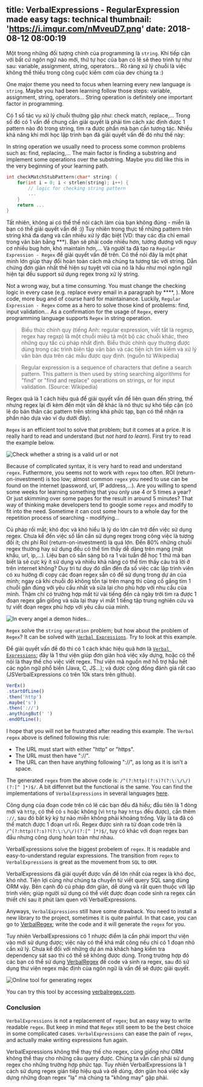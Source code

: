 title: VerbalExpressions - RegularExpression made easy
tags: technical
thumbnail: 'https://i.imgur.com/nMveuD7.png'
date: 2018-08-12 08:00:19
---
Một trong những đối tượng chính của programming là `string`. Khi tiếp cận với bất cứ ngôn ngữ nào mới, thứ tự học của bạn có lẽ sẽ theo trình tự như sau: variable, assignment, string, operators... Rõ ràng xử lý chuỗi là việc không thể thiếu trong công cuộc kiếm cơm của dev chúng ta :)

One major theme you need to focus when learning every new language is `string`. Maybe you had been learning follow those steps: variable, assignment, string, operators... String operation is definitely one important factor in programming.

Có 1 số tác vụ xử lý chuỗi thường gặp như: check match, replace,... Trong số đó có 1 vấn đề chung cần giải quyết là phải tìm cách xác định được 1 pattern nào đó trong string, tìm ra được phần mà bạn cần tương tác. Nhiều khả năng khi mới học lập trình bạn đã giải quyết vấn đề đó như thế này:

In string operation we usually need to process some common problems such as: find, replacing,... The main factor is finding a substring and implement some operations over the substring. Maybe you did like this in the very beginning of your learning path.


```C
int checkMatchStubPattern(char* string) {
    for(int i = 0; i < strlen(string); i++) {
        // logic for checking string pattern
        ...
    }
    return ...
}
```
<!-- more -->

Tất nhiên, không ai có thể thể nói cách làm của bạn không đúng - miễn là bạn có thể giải quyết vấn đề :)) Tuy nhiên trong thực tế những pattern trên string khá đa dạng và cần nhiều xử lý đặc biệt (VD: thay các địa chỉ email trong văn bản bằng ***). Bạn sẽ phải code nhiều hơn, tương đương với nguy cơ nhiều bug hơn, khó maintain hơn,... Và người ta đã tạo ra `Regular Expression - Regex` để giải quyết vấn đề trên. Có thể nói đây là một phát minh lớn giúp thay đổi hoàn toàn cách mà chúng ta tương tác với string. Dẫn chứng đơn giản nhất thể hiện sự tuyệt vời của nó là hầu như mọi ngôn ngữ hiện tại đều support sử dụng regex trong xử lý string.

Not a wrong way, but a time consuming. You must change the checking logic in every case (e.g. replace every email in a paragraph by ****, ). More code, more bug and of course hard for maintainance. Luckily, `Regular Expression - Regex` come as a hero to solve those kind of problems: find, input validation... As a confirmation for the usage of `Regex`, every programming language supports `Regex` in string operation.

>Biểu thức chính quy (tiếng Anh: regular expression, viết tắt là regexp, regex hay regxp) là một chuỗi miêu tả một bộ các chuỗi khác, theo những quy tắc cú pháp nhất định. Biểu thức chính quy thường được dùng trong các trình biên tập văn bản và các tiện ích tìm kiếm và xử lý văn bản dựa trên các mẫu được quy định. (nguồn từ Wikipedia)

>Regular expression is a sequence of characters that define a search pattern. This pattern is then used by string searching algorithms for "find" or "find and replace" operations on strings, or for input validation. (Source: Wikipedia)

Regex quả là 1 cách hiệu quả để giải quyết vấn đề liên quan đến string, thế nhưng regex lại đi kèm đến một vấn đề khác là nó thực sự khó tiếp cận (có lẽ do bản thân các pattern trên string khá phức tạp, bạn có thể nhận ra phần nào dựa vào ví dụ dưới đây).

`Regex` is an efficient tool to solve that problem; but it comes at a price. It is really hard to read and understand (but *not hard to learn*). First try to read the example below.

![Check whether a string is a valid url or not ](https://i.imgur.com/nMveuD7.png)

Because of complicated syntax, it is very hard to read and understand `regex`. Futhermore, you seems not to work with `regex` too often. ROI (return-on-investment) is too low; almost common `regex` you need to use can be found on the internet (password, url, IP address,...). Are you willing to spend some weeks for learning something that you only use 4 or 5 times a year? Or just skimming over some pages for the result in around 5 minutes? That way of thinking make developers tend to google some `regex` and modify to fit into the need. Sometime it can cost some hours to a whole day for the repetition process of searching - modifying...

Cú pháp rối mắt; khó đọc và khó hiểu là lý do lớn cản trở đến việc sử dụng regex. Chưa kể đến việc số lần cần sử dụng regex trong công việc là tương đối ít; chi phí RoI (return-on-investment) là quá lớn. Đến 80% những chuỗi regex thường hay sử dụng đều có thể tìm thấy dễ dàng trên mạng (mật khẩu, url, ip,...). Liệu bạn có sẵn sàng bỏ ra 1 vài tuần để học 1 thứ mà bạn biết là sẽ cực kỳ ít sử dụng và nhiều khả năng có thể tìm thấy câu trả lời ở trên internet không? Duy trì tư duy đó dẫn đến đa số việc các lập trình viên có xu hướng đi copy các đoạn regex sẵn có để sử dụng trong dự án của mình; ngay cả khi chuỗi đó không tồn tại trên mạng thì cũng cố gắng tìm 1 chuỗi gần đúng với yêu cầu nhất và sửa lại cho phù hợp với nhu cầu của mình. Thậm chí có trường hợp mất từ vài tiếng đến cả ngày trời tìm ra được 1 đoạn regex gần giống và sửa lại thay vì mất 1 tiếng tập trung nghiên cứu và tự viết đoạn regex phù hợp với yêu cầu của mình.

![In every angel a demon hides...](https://i.imgur.com/j3G9xyP.png)

`Regex` solve the `string operation` problem; but how about the problem of `Regex`? It can be solved with [`Verbal Expressions`](http://verbalexpressions.github.io/). Try to look at this example.

Để giải quyết vấn đề đó thì có 1 cách khác hiệu quả hơn là [`Verbal Expressions`](http://verbalexpressions.github.io/); đây là 1 thư viện giúp đơn giản hoá việc xây dựng, hoặc có thể nói là thay thế cho việc viết regex. Thư viện mã nguồn mở hỗ trợ hầu hết các ngôn ngữ phổ biến (Java, C, JS...); và được cộng đồng đánh giá rất cao (JSVerbalExpressions có trên 10k stars trên github). 

```javascript
VerEx()
.startOfLine()
.then('http')
.maybe('s')
.then('://')
.anythingBut(' ')
.endOfLine();
``` 

I hope that you will not be frustrated after reading this example. The `Verbal regex` above is defined following this rule:
- The URL must start with either "http" or "https".
- The URL must then have "://".
- The URL can then have anything following "://", as long as it is isn't a space.

The generated `regex` from the above code is: `/^(?:http)(?:s)?(?:\:\/\/)(?:[^ ]*)$/`. A bit diffenret but the functional is the same. You can find the implementations of `VerbalExpressions` in several languages [here](http://verbalexpressions.github.io/).

Công dụng của đoạn code trên có lẽ các bạn đều đã hiểu; đầu tiên là 1 dòng mới và `http`, có thể có `s` hoặc không (vì `http` hay `https` đều được), cần thêm `://`, sau đó bất kỳ ký tự nào miễn không phải khoảng trống. Vậy là ta đã có thể match được 1 đoạn url rồi. Regex được sinh ra từ đoạn code trên là `/^(?:http)(?:s)?(?:\:\/\/)(?:[^ ]*)$/`, tuy có khác với đoạn regex ban đầu nhưng công dụng hoàn toàn như nhau.

VerbalExpressions solve the biggest probelem of `regex`. It is readable and easy-to-understand regular expressions. The transition from `regex` to `VerbalExpressions` is great as the movement from `SQL` to `ORM`. 

VerbalExpressions đã giải quyết được vấn đề lớn nhất của regex là khó đọc, khó nhớ. Tiện lợi cũng như chúng ta chuyển từ viết query SQL sang dùng ORM vậy. Bên cạnh đó cú pháp đơn giản, dễ dùng và rất quen thuộc với lập trình viên; giúp người sử dụng có thể viết được đoạn code sinh ra regex cần thiết chỉ sau ít phút làm quen với VerbalExpressions.

Anyways, `VerbalExpressions` still have some drawback. You need to install a new library to the project, sometimes it is quite painful. In that case, you can go to [VerbalRegex](https://verbalregex.com/); write the code and it will generate the `regex` for you.

Tuy nhiên VerbalExpressions có 1 nhược điểm là cần phải import thư viện vào mới sử dụng được; việc này có thể khá mất công nếu chỉ có 1 đoạn nhỏ cần xử lý. Chưa kể đối với những dự án mà khách hàng kiểm tra dependency sát sao thì có thể sẽ không được dùng. Trong trường hợp đó các bạn có thể sử dụng [VerbalRegex](https://verbalregex.com/) để code và sinh ra regex, sau đó sử dụng thư viện regex mặc định của ngôn ngữ là vấn đề sẽ được giải quyết.

![Online tool for generating `regex`](https://i.imgur.com/w0uMzYE.png)

You can try this tool by accessing [verbalregex.com](https://verbalregex.com/).

### Conclusion

`VerbalExpressions` is not a replacement of `regex`; but an easy way to write readable `regex`. But keep in mind that `Regex` still seem to be the best choice in some complicated cases. `VerbalExpressions` can ease the pain of `regex`, and actually make writing expressions fun again. 

VerbalExpressions không thể thay thế cho regex, cũng giống như ORM không thể thay cho những câu query được. Chúng ta vẫn cần phải sử dụng regex cho những trường hợp phức tạp. Tuy nhiên VerbalExpressions là 1 cách sử dụng regex gián tiếp hiệu quả và dễ dùng, đơn giản hoá việc xây dựng những đoạn regex "lạ" mà chúng ta "không may" gặp phải.
